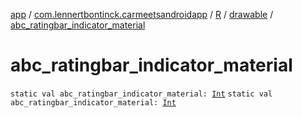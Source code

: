 [app](../../../index.md) / [com.lennertbontinck.carmeetsandroidapp](../../index.md) / [R](../index.md) / [drawable](index.md) / [abc_ratingbar_indicator_material](./abc_ratingbar_indicator_material.md)

# abc_ratingbar_indicator_material

`static val abc_ratingbar_indicator_material: `[`Int`](https://kotlinlang.org/api/latest/jvm/stdlib/kotlin/-int/index.html)
`static val abc_ratingbar_indicator_material: `[`Int`](https://kotlinlang.org/api/latest/jvm/stdlib/kotlin/-int/index.html)